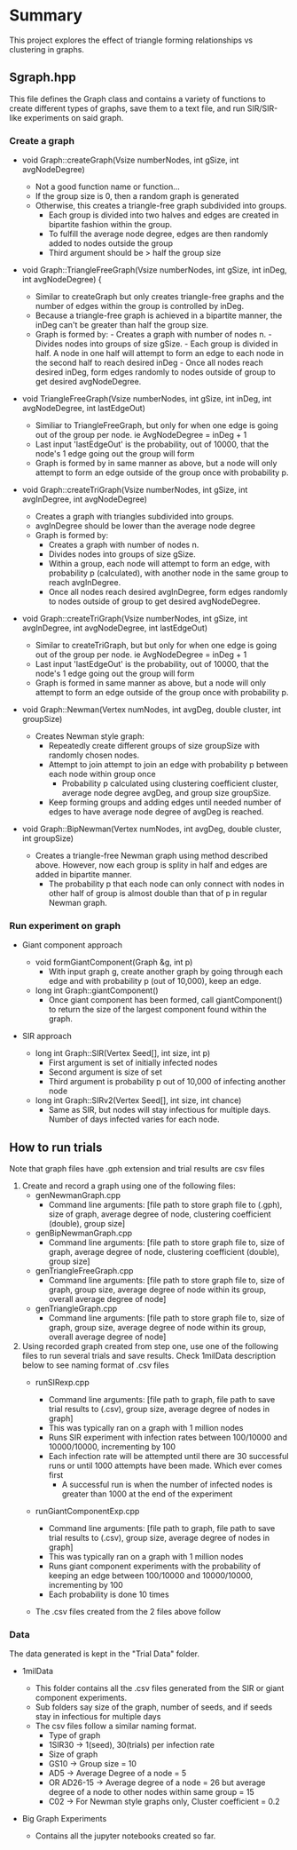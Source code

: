 # Summary
This project explores the effect of triangle forming relationships vs clustering in graphs. 

## Sgraph.hpp
This file defines the Graph class and contains a variety of functions to create different types of graphs, save them to a text file, and run SIR/SIR-like experiments on said graph.

### Create a graph 

- void Graph::createGraph(Vsize numberNodes, int gSize, int avgNodeDegree)
    - Not a good function name or function...
    - If the group size is 0, then a random graph is generated
    - Otherwise, this creates a triangle-free graph subdivided into groups.
        - Each group is divided into two halves and edges are created in bipartite fashion within the group.
        - To fulfill the average node degree, edges are then randomly added to nodes outside the group
        - Third argument should be > half the group size
        
- void Graph::TriangleFreeGraph(Vsize numberNodes, int gSize, int inDeg, int avgNodeDegree) {
    - Similar to createGraph but only creates triangle-free graphs and the number of edges within the group is controlled by inDeg.
    - Because a triangle-free graph is achieved in a bipartite manner, the inDeg can't be greater than half the group size.
    - Graph is formed by:
            - Creates a graph with number of nodes n.
            - Divides nodes into groups of size gSize.
            - Each group is divided in half. A node in one half will attempt to form an edge to each node in the second half to reach desired inDeg
            - Once all nodes reach desired inDeg, form edges randomly to nodes outside of group to get desired avgNodeDegree. 
    
- void TriangleFreeGraph(Vsize numberNodes, int gSize, int inDeg, int avgNodeDegree, int lastEdgeOut)
    - Similiar to TriangleFreeGraph, but only for when one edge is going out of the group per node. ie AvgNodeDegree = inDeg + 1 
    - Last input 'lastEdgeOut' is the probability, out of 10000, that the node's 1 edge going out the group will form
     - Graph is formed by in same manner as above, but a node will only attempt to form an edge outside of the group once with probability p.
    
- void Graph::createTriGraph(Vsize numberNodes, int gSize, int avgInDegree, int avgNodeDegree)
    - Creates a graph with triangles subdivided into groups.
    - avgInDegree should be lower than the average node degree
    - Graph is formed by:
        - Creates a graph with number of nodes n.
        - Divides nodes into groups of size gSize.
        - Within a group, each node will attempt to form an edge, with probability p (calculated), with another node in the same group to reach avgInDegree.
        - Once all nodes reach desired avgInDegree, form edges randomly to nodes outside of group to get desired avgNodeDegree. 

- void Graph::createTriGraph(Vsize numberNodes, int gSize, int avgInDegree, int avgNodeDegree, int lastEdgeOut)
    - Similar to createTriGraph, but but only for when one edge is going out of the group per node. ie AvgNodeDegree = inDeg + 1
    - Last input 'lastEdgeOut' is the probability, out of 10000, that the node's 1 edge going out the group will form
    - Graph is formed in same manner as above, but a node will only attempt to form an edge outside of the group once with probability p.
    
- void Graph::Newman(Vertex numNodes, int avgDeg, double cluster, int groupSize)
    - Creates Newman style graph:
        - Repeatedly create different groups of size groupSize with randomly chosen nodes.
        - Attempt to join attempt to join an edge with probability p between each node within group once
            - Probability p calculated using clustering coefficient cluster, average node degree avgDeg, and group size groupSize.
        - Keep forming groups and adding edges until needed number of edges to have average node degree of avgDeg is reached.
    
- void Graph::BipNewman(Vertex numNodes, int avgDeg, double cluster, int groupSize)
    - Creates a triangle-free Newman graph using method described above. However, now each group is splity in half and edges are added in bipartite manner.
        - The probability p that each node can only connect with nodes in other half of group is almost double than that of p in regular Newman graph.
    
### Run experiment on graph
- Giant component approach
    - void formGiantComponent(Graph &g, int p)
        - With input graph g, create another graph by going through each edge and with probability p (out of 10,000), keep an edge.
    - long int Graph::giantComponent()
        - Once giant component has been formed, call giantComponent() to return the size of the largest component found within the graph.
        
- SIR approach
    - long int Graph::SIR(Vertex Seed[], int size, int p)
        - First argument is set of initially infected nodes
        - Second argument is size of set
        - Third argument is probability p out of 10,000 of infecting another node
    - long int Graph::SIRv2(Vertex Seed[], int size, int chance)
        - Same as SIR, but nodes will stay infectious for multiple days. Number of days infected varies for each node.
        
## How to run trials
Note that graph files have .gph extension and trial results are csv files
1. Create and record a graph using one of the following files:
    - genNewmanGraph.cpp
        - Command line arguments: [file path to store graph file to (.gph), size of graph, average degree of node, clustering coefficient (double), group size]
    - genBipNewmanGraph.cpp
        - Command line arguments: [file path to store graph file to, size of graph, average degree of node, clustering coefficient (double), group size]
    - genTriangleFreeGraph.cpp
        - Command line arguments: [file path to store graph file to, size of graph, group size, average degree of node within its group, overall average degree of node]
    - genTriangleGraph.cpp
        - Command line arguments: [file path to store graph file to, size of graph, group size, average degree of node within its group, overall average degree of node]
2. Using recorded graph created from step one, use one of the following files to run several trials and save results. Check 1milData description below to see naming format of .csv files
    - runSIRexp.cpp
        - Command line arguments: [file path to graph, file path to save trial results to (.csv), group size, average degree of nodes in graph]
        - This was typically ran on a graph with 1 million nodes
        - Runs SIR experiment with infection rates between 100/10000 and 10000/10000, incrementing by 100
        - Each infection rate will be attempted until there are 30 successful runs or until 1000 attempts have been made. Which ever comes first
            - A successful run is when the number of infected nodes is greater than 1000 at the end of the experiment
    - runGiantComponentExp.cpp
        - Command line arguments: [file path to graph, file path to save trial results to (.csv), group size, average degree of nodes in graph]
        - This was typically ran on a graph with 1 million nodes
        - Runs giant component experiments with the probability of keeping an edge between 100/10000 and 10000/10000, incrementing by 100
        - Each probability is done 10 times
        
    - The .csv files created from the 2 files above follow
        
### Data
The data generated is kept in the "Trial Data" folder. 
- 1milData 
    - This folder contains all the .csv files generated from the SIR or giant component experiments.
    - Sub folders say size of the graph, number of seeds, and if seeds stay in infectious for multiple days
    - The csv files follow a similar naming format. 
        - Type of graph
        - 1SIR30 -> 1(seed), 30(trials) per infection rate
        - Size of graph
        - GS10 -> Group size = 10
        - AD5 -> Average Degree of a node = 5 
        - OR AD26-15 -> Average degree of a node = 26 but average degree of a node to other nodes within same group = 15
        - C02 -> For Newman style graphs only, Cluster coefficient = 0.2
        
- Big Graph Experiments
    - Contains all the jupyter notebooks created so far.

